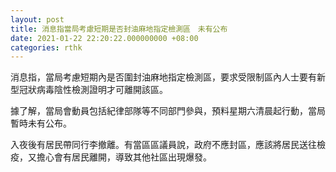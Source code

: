 ```yaml
---
layout: post
title: 消息指當局考慮短期是否封油麻地指定檢測區　未有公布
date: 2021-01-22 22:20:22.000000000 +08:00
categories: rthk
---
```


消息指，當局考慮短期內是否圍封油麻地指定檢測區，要求受限制區內人士要有新型冠狀病毒陰性檢測證明才可離開該區。

據了解，當局會動員包括紀律部隊等不同部門參與，預料星期六清晨起行動，當局暫時未有公布。 

入夜後有居民帶同行李撤離。有當區區議員說，政府不應封區，應該將居民送往檢疫，又擔心會有居民離開，導致其他社區出現爆發。

